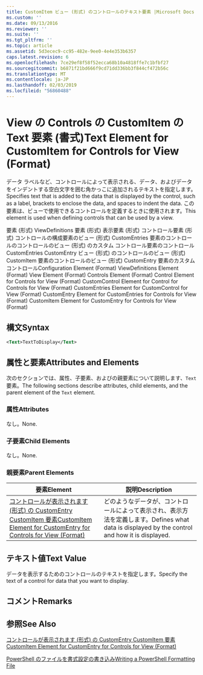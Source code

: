 ```yaml
---
title: CustomItem ビュー (形式) のコントロールのテキスト要素 |Microsoft Docs
ms.custom: ''
ms.date: 09/13/2016
ms.reviewer: ''
ms.suite: ''
ms.tgt_pltfrm: ''
ms.topic: article
ms.assetid: 5d3ecec9-cc95-482e-9ee0-4e4e353b6357
caps.latest.revision: 6
ms.openlocfilehash: 7ce29ef8f58f52ecca68b10a4818ffe7c1bfbf27
ms.sourcegitcommit: b6871f21bd666f9cd71dd336bb3f844cf472b56c
ms.translationtype: MT
ms.contentlocale: ja-JP
ms.lasthandoff: 02/03/2019
ms.locfileid: "56860488"
---
```

# <a name="text-element-for-customitem-for-controls-for-view-format"></a><span data-ttu-id="cb624-102">View の Controls の CustomItem の Text 要素 (書式)</span><span class="sxs-lookup"><span data-stu-id="cb624-102">Text Element for CustomItem for Controls for View (Format)</span></span>

<span data-ttu-id="cb624-103">データ ラベルなど、コントロールによって表示される、データ、およびデータをインデントする空白文字を囲む角かっこに追加されるテキストを指定します。</span><span class="sxs-lookup"><span data-stu-id="cb624-103">Specifies text that is added to the data that is displayed by the control, such as a label, brackets to enclose the data, and spaces to indent the data.</span></span> <span data-ttu-id="cb624-104">この要素は、ビューで使用できるコントロールを定義するときに使用されます。</span><span class="sxs-lookup"><span data-stu-id="cb624-104">This element is used when defining controls that can be used by a view.</span></span>

<span data-ttu-id="cb624-105">要素 (形式) ViewDefinitions 要素 (形式) 表示要素 (形式) コントロール要素 (形式) コントロールの構成要素のビュー (形式) CustomEntries 要素のコントロールのコントロールのビュー (形式) のカスタム コントロール要素のコントロールCustomEntries CustomEntry ビュー (形式) のコントロールのビュー (形式) CustomItem 要素のコントロールのビュー (形式) CustomEntry 要素のカスタム コントロール</span><span class="sxs-lookup"><span data-stu-id="cb624-105">Configuration Element (Format) ViewDefinitions Element (Format) View Element (Format) Controls Element (Format) Control Element for Controls for View (Format) CustomControl Element for Control for Controls for View (Format) CustomEntries Element for CustomControl for View (Format) CustomEntry Element for CustomEntries for Controls for View (Format) CustomItem Element for CustomEntry for Controls for View (Format)</span></span>

## <a name="syntax"></a><span data-ttu-id="cb624-106">構文</span><span class="sxs-lookup"><span data-stu-id="cb624-106">Syntax</span></span>

```xml
<Text>TextToDisplay</Text>
```

## <a name="attributes-and-elements"></a><span data-ttu-id="cb624-107">属性と要素</span><span class="sxs-lookup"><span data-stu-id="cb624-107">Attributes and Elements</span></span>

<span data-ttu-id="cb624-108">次のセクションでは、属性、子要素、およびの親要素について説明します、`Text`要素。</span><span class="sxs-lookup"><span data-stu-id="cb624-108">The following sections describe attributes, child elements, and the parent element of the `Text` element.</span></span>

### <a name="attributes"></a><span data-ttu-id="cb624-109">属性</span><span class="sxs-lookup"><span data-stu-id="cb624-109">Attributes</span></span>

<span data-ttu-id="cb624-110">なし。</span><span class="sxs-lookup"><span data-stu-id="cb624-110">None.</span></span>

### <a name="child-elements"></a><span data-ttu-id="cb624-111">子要素</span><span class="sxs-lookup"><span data-stu-id="cb624-111">Child Elements</span></span>

<span data-ttu-id="cb624-112">なし。</span><span class="sxs-lookup"><span data-stu-id="cb624-112">None.</span></span>

### <a name="parent-elements"></a><span data-ttu-id="cb624-113">親要素</span><span class="sxs-lookup"><span data-stu-id="cb624-113">Parent Elements</span></span>

|<span data-ttu-id="cb624-114">要素</span><span class="sxs-lookup"><span data-stu-id="cb624-114">Element</span></span>|<span data-ttu-id="cb624-115">説明</span><span class="sxs-lookup"><span data-stu-id="cb624-115">Description</span></span>|
|-------------|-----------------|
|[<span data-ttu-id="cb624-116">コントロールが表示されます (形式) の CustomEntry CustomItem 要素</span><span class="sxs-lookup"><span data-stu-id="cb624-116">CustomItem Element for CustomEntry for Controls for View (Format)</span></span>](./customitem-element-for-customentry-for-controls-for-view-format.md)|<span data-ttu-id="cb624-117">どのようなデータが、コントロールによって表示され、表示方法を定義します。</span><span class="sxs-lookup"><span data-stu-id="cb624-117">Defines what data is displayed by the control and how it is displayed.</span></span>|

## <a name="text-value"></a><span data-ttu-id="cb624-118">テキスト値</span><span class="sxs-lookup"><span data-stu-id="cb624-118">Text Value</span></span>

<span data-ttu-id="cb624-119">データを表示するためのコントロールのテキストを指定します。</span><span class="sxs-lookup"><span data-stu-id="cb624-119">Specify the text of a control for data that you want to display.</span></span>

## <a name="remarks"></a><span data-ttu-id="cb624-120">コメント</span><span class="sxs-lookup"><span data-stu-id="cb624-120">Remarks</span></span>

## <a name="see-also"></a><span data-ttu-id="cb624-121">参照</span><span class="sxs-lookup"><span data-stu-id="cb624-121">See Also</span></span>

[<span data-ttu-id="cb624-122">コントロールが表示されます (形式) の CustomEntry CustomItem 要素</span><span class="sxs-lookup"><span data-stu-id="cb624-122">CustomItem Element for CustomEntry for Controls for View (Format)</span></span>](./customitem-element-for-customentry-for-controls-for-view-format.md)

[<span data-ttu-id="cb624-123">PowerShell のファイルを書式設定の書き込み</span><span class="sxs-lookup"><span data-stu-id="cb624-123">Writing a PowerShell Formatting File</span></span>](./writing-a-powershell-formatting-file.md)
